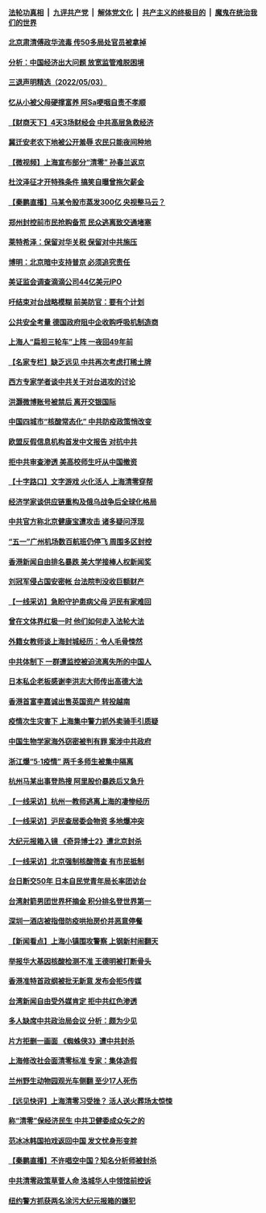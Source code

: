 ####  [法轮功真相](../../../../basic/blob/master/README.md?t=05041301) &nbsp;|&nbsp; [九评共产党](../../../../9ping.md/blob/master/README.md?t=05041301) &nbsp;|&nbsp; [解体党文化](../../../../jtdwh.md/blob/master/README.md?t=05041301)  &nbsp;|&nbsp; [共产主义的终极目的](../../../../gczydzjmd.md/blob/master/README.md?t=05041301) &nbsp;|&nbsp; [魔鬼在统治我们的世界](../../../../mgztzwmdsj.md/blob/master/README.md?t=05041301) 

#### [北京肃清傅政华流毒 传50多局处官员被拿掉](../pages/nsc413/n13726593.md?t=05041301) 

#### [分析：中国经济出大问题 放宽监管难脱困境](../pages/nsc413/n13726532.md?t=05041301) 

#### [三退声明精选（2022/05/03）](../pages/nsc413/n13726619.md?t=05041301) 

#### [忆从小被父母硬撑富养 阿Sa哽咽自责不孝顺](../pages/nsc413/n13726528.md?t=05041301) 

#### [【财商天下】4天3场财经会 中共高层急救经济](../pages/nsc413/n13726454.md?t=05041301) 

#### [冀迁安老农下地被公开羞辱 农民只能夜间种地](../pages/nsc413/n13726468.md?t=05041301) 

#### [【微视频】上海宣布部分“清零” 孙春兰返京](../pages/nsc413/n13726317.md?t=05041301) 

#### [杜汶泽征才开特殊条件 搞笑自曝曾拖欠薪金](../pages/nsc413/n13726429.md?t=05041301) 

#### [【秦鹏直播】马某令股市蒸发300亿 央视整马云？](../pages/nsc413/n13726490.md?t=05041301) 

#### [郑州封控前市民抢购备荒 民众逃离致交通堵塞](../pages/nsc413/n13726411.md?t=05041301) 

#### [莱特希泽：保留对华关税 保留对中共施压](../pages/nsc413/n13726477.md?t=05041301) 

#### [博明：北京暗中支持普京 必须追究责任](../pages/nsc413/n13726270.md?t=05041301) 

#### [美证监会调查滴滴公司44亿美元IPO](../pages/nsc413/n13726424.md?t=05041301) 

#### [吁结束对台战略模糊 前美防官：要有个计划](../pages/nsc413/n13726430.md?t=05041301) 

#### [公共安全考量 德国政府阻中企收购呼吸机制造商](../pages/nsc413/n13726437.md?t=05041301) 

#### [上海人“扁担三轮车”上阵 一夜回49年前](../pages/nsc413/n13726372.md?t=05041301) 

#### [【名家专栏】缺乏远见 中共再次考虑打稀土牌](../pages/nsc413/n13726221.md?t=05041301) 

#### [西方专家学者谈中共关于对台进攻的讨论](../pages/nsc413/n13726425.md?t=05041301) 

#### [洪灏微博账号被禁后 离开交银国际](../pages/nsc413/n13726336.md?t=05041301) 

#### [中国四城市“核酸常态化” 中共防疫政策悄改变](../pages/nsc413/n13726393.md?t=05041301) 

#### [欧盟反假信息机构首发中文报告 对抗中共](../pages/nsc413/n13726403.md?t=05041301) 

#### [拒中共审查渗透 美高校师生吁从中国撤资](../pages/nsc413/n13726349.md?t=05041301) 

#### [【十字路口】文字游戏 火化活人 上海清零穿帮](../pages/nsc413/n13726226.md?t=05041301) 

#### [经济学家谈供应链重构及俄乌战争后全球化格局](../pages/nsc413/n13726344.md?t=05041301) 

#### [中共官方称北京健康宝遭攻击 诸多疑问浮现](../pages/nsc413/n13726340.md?t=05041301) 

#### [“五一”广州机场数百航班仍停飞 周围多区封控](../pages/nsc413/n13726321.md?t=05041301) 

#### [香港新闻自由排名暴跌 美大学接棒人权新闻奖](../pages/nsc413/n13725749.md?t=05041301) 

#### [刘冠军侵占国安密帐 台法院判没收巨额财产](../pages/nsc413/n13726257.md?t=05041301) 

#### [【一线采访】急盼守护患病父母 沪民有家难回](../pages/nsc413/n13726256.md?t=05041301) 

#### [曾在文体界红极一时 他们如何走入法轮大法](../pages/nsc413/n13725670.md?t=05041301) 

#### [外籍女教师谈上海封城经历：令人毛骨悚然](../pages/nsc413/n13726338.md?t=05041301) 

#### [中共体制下 一群遭监控被迫流离失所的中国人](../pages/nsc413/n13725531.md?t=05041301) 

#### [日本私企老板感谢李洪志大师传出高德大法](../pages/nsc413/n13726335.md?t=05041301) 

#### [香港首富李嘉诚出售英国资产 转投越南](../pages/nsc413/n13726332.md?t=05041301) 

#### [疫情次生灾害下 上海集中警力抓外卖骑手引质疑](../pages/nsc413/n13726176.md?t=05041301) 

#### [中国生物学家海外窃密被判有罪 案涉中共政府](../pages/nsc413/n13726188.md?t=05041301) 

#### [浙江爆“5·1疫情” 两千多师生被集中隔离](../pages/nsc413/n13726131.md?t=05041301) 

#### [杭州马某出事登热搜 阿里股价暴跌后又急升](../pages/nsc413/n13726134.md?t=05041301) 

#### [【一线采访】杭州一教师逃离上海的凄惨经历](../pages/nsc413/n13726132.md?t=05041301) 

#### [【一线采访】沪民查居委会物资 多地爆冲突](../pages/nsc413/n13726070.md?t=05041301) 

#### [大纪元报箱入镜 《奇异博士2》遭北京封杀](../pages/nsc413/n13725845.md?t=05041301) 

#### [【一线采访】北京强制核酸筛查 有市民抵制](../pages/nsc413/n13726039.md?t=05041301) 

#### [台日断交50年 日本自民党青年局长率团访台](../pages/nsc413/n13726098.md?t=05041301) 

#### [台湾射箭男团世界杯摘金 积分排名登世界第一](../pages/nsc413/n13725994.md?t=05041301) 

#### [深圳一酒店被指借防疫哄抬房价并恶意停餐](../pages/nsc413/n13726003.md?t=05041301) 

#### [【新闻看点】上海小镇围攻警察 上钢新村闹翻天](../pages/nsc413/n13725816.md?t=05041301) 

#### [举报华大基因核酸检测不准 王德明被打断骨头](../pages/nsc413/n13725803.md?t=05041301) 

#### [香港准特首政纲被批无新意 发布会拒5传媒](../pages/nsc413/n13726002.md?t=05041301) 

#### [台湾新闻自由受外媒肯定 拒中共红色渗透](../pages/nsc413/n13725909.md?t=05041301) 

#### [多人缺席中共政治局会议 分析：颇为少见](../pages/nsc413/n13725918.md?t=05041301) 


#### [片方拒删一画面 《蜘蛛侠3》遭中共封杀](../pages/nsc413/n13725817.md?t=05041301) 

#### [上海修改社会面清零标准 专家：集体造假](../pages/nsc413/n13725902.md?t=05041301) 

#### [兰州野生动物园观光车侧翻 至少17人死伤](../pages/nsc413/n13725869.md?t=05041301) 

#### [【远见快评】上海清零习受挫？ 活人送火葬场太惊悚](../pages/nsc413/n13725813.md?t=05041301) 

#### [称“清零”保经济民生 中共卫健委成众矢之的](../pages/nsc413/n13725665.md?t=05041301) 

#### [范冰冰韩国拍戏返回中国 发文忧身形变胖](../pages/nsc413/n13725752.md?t=05041301) 

#### [【秦鹏直播】不许唱空中国？知名分析师被封杀](../pages/nsc413/n13725611.md?t=05041301) 

#### [中共清零政策草菅人命 洛城华人中领馆前控诉](../pages/nsc413/n13725818.md?t=05041301) 

#### [纽约警方抓获两名涂污大纪元报箱的嫌犯](../pages/nsc413/n13725794.md?t=05041301) 

